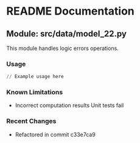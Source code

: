 # README Documentation

## Module: src/data/model_22.py

This module handles logic errors operations.

### Usage

```python
// Example usage here
```

### Known Limitations

- Incorrect computation results Unit tests fail

### Recent Changes

- Refactored in commit c33e7ca9
